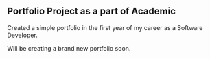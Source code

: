 ## Portfolio Project as a part of Academic

Created a simple portfolio in the first year of my career as a Software Developer.

Will be creating a brand new portfolio soon.
